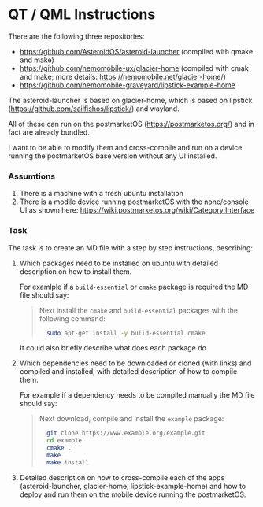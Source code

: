 # QT / QML Instructions

There are the following three repositories:
- https://github.com/AsteroidOS/asteroid-launcher (compiled with qmake and make)
- https://github.com/nemomobile-ux/glacier-home (compiled with cmak and make; more details: https://nemomobile.net/glacier-home/)
- https://github.com/nemomobile-graveyard/lipstick-example-home

The asteroid-launcher is based on glacier-home, which is based on lipstick (https://github.com/sailfishos/lipstick/) and wayland.

All of these can run on the postmarketOS (https://postmarketos.org/) and in fact are already bundled.

I want to be able to modify them and cross-compile and run on a device running the postmarketOS base version without any UI installed.

### Assumtions
1. There is a machine with a fresh ubuntu installation
2. There is a modile device running postmarketOS with the none/console UI as shown here: https://wiki.postmarketos.org/wiki/Category:Interface

### Task
The task is to create an MD file with a step by step instructions, describing:
1. Which packages need to be installed on ubuntu with detailed description on how to install them.

   For examlple if a `build-essential` or `cmake` package is required the MD file should say:

   > Next install the `cmake` and `build-essential` packages with the following command:
   > ```bash
   >   sudo apt-get install -y build-essential cmake
   > ```
   
   It could also briefly describe what does each package do.
   
2. Which dependencies need to be downloaded or cloned (with links) and compiled and installed, with detailed description of how to compile them.
   
   For example if a dependency needs to be compiled manually the MD file should say:
   > Next download, compile and install the `example` package:
   > ```bash
   >   git clone https://www.example.org/example.git
   >   cd example
   >   cmake .
   >   make
   >   make install
   > ```
   
3. Detailed description on how to cross-compile each of the apps (asteroid-launcher, glacier-home, lipstick-example-home) and how to deploy and run them on the mobile device running the postmarketOS.

